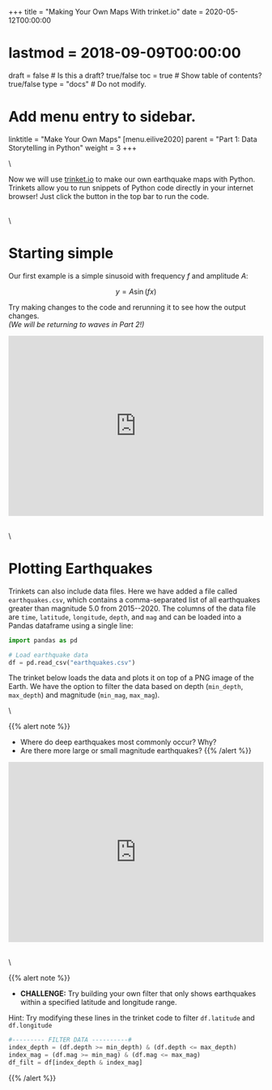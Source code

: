 +++
title = "Making Your Own Maps With trinket.io"
date = 2020-05-12T00:00:00
# lastmod = 2018-09-09T00:00:00
draft = false  # Is this a draft? true/false
toc = true  # Show table of contents? true/false
type = "docs"  # Do not modify.
# Add menu entry to sidebar.
linktitle = "Make Your Own Maps"
[menu.eilive2020]
  parent = "Part 1: Data Storytelling in Python"
  weight = 3
+++

\

Now we will use [trinket.io](https://trinket.io/) to make our own earthquake maps with Python. Trinkets allow you to run snippets of Python code directly in your internet browser! Just click the <i class="fas fa-play"></i> button in the top bar to run the code.

\
\

# Starting simple
Our first example is a simple sinusoid with frequency $f$ and amplitude $A$:

$$ y = A \sin (f x) $$

Try making changes to the code and rerunning it to see how the output changes.  
*(We will be returning to waves in Part 2!)*

<iframe src="https://trinket.io/embed/python3/bbda930e37?start=result" width="100%" height="356" frameborder="0" marginwidth="0" marginheight="0" allowfullscreen></iframe>

\
\

# Plotting Earthquakes
Trinkets can also include data files. Here we have added a file called `earthquakes.csv`, which contains a comma-separated list of all earthquakes greater than magnitude 5.0 from 2015--2020. The columns of the data file are `time`, `latitude`, `longitude`, `depth`, and `mag` and can be loaded into a Pandas dataframe using a single line:

``` python
import pandas as pd

# Load earthquake data
df = pd.read_csv("earthquakes.csv")
```
The trinket below loads the data and plots it on top of a PNG image of the Earth. We have the option to filter the data based on depth (`min_depth`, `max_depth`) and magnitude (`min_mag`, `max_mag`).

\

{{% alert note %}}
* Where do deep earthquakes most commonly occur? Why?
* Are there more large or small magnitude earthquakes?
{{% /alert %}}

<iframe src="https://trinket.io/embed/python3/a89c18431a?start=result" width="100%" height="356" frameborder="0" marginwidth="0" marginheight="0" allowfullscreen></iframe>

\
\

{{% alert note %}}
* **CHALLENGE:** Try building your own filter that only shows earthquakes within a specified latitude and longitude range.

Hint: Try modifying these lines in the trinket code to filter `df.latitude` and `df.longitude`
``` python
#--------- FILTER DATA ----------#
index_depth = (df.depth >= min_depth) & (df.depth <= max_depth)
index_mag = (df.mag >= min_mag) & (df.mag <= max_mag)
df_filt = df[index_depth & index_mag]
```
{{% /alert %}}



